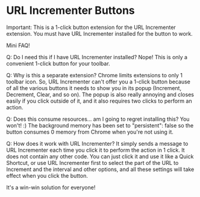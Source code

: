 # URL Incrementer Buttons

Important: This is a 1-click button extension for the URL Incrementer extension. You must have URL Incrementer installed for the button to work.

Mini FAQ!

Q: Do I need this if I have URL Incrementer installed?
Nope! This is only a convenient 1-click button for your toolbar.

Q: Why is this a separate extension?
Chrome limits extensions to only 1 toolbar icon. So, URL Incrementer can't offer you a 1-click button because of all the various buttons it needs to show you in its popup (Increment, Decrement, Clear, and so on). The popup is also really annoying and closes easily if you click outside of it, and it also requires two clicks to perform an action.

Q: Does this consume resources... am I going to regret installing this?
You won't! :) The background memory has been set to "persistent": false so the button consumes 0 memory from Chrome when you're not using it.

Q: How does it work with URL Incrementer?
It simply sends a message to URL Incrementer each time you click it to perform the action in 1 click. It does not contain any other code. You can just click it and use it like a Quick Shortcut, or use URL Incrementer first to select the part of the URL to Increment and the interval and other options, and all these settings will take effect when you click the button.

It's a win-win solution for everyone!